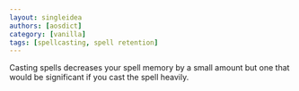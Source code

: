 ```yaml
---
layout: singleidea
authors: [aosdict]
category: [vanilla]
tags: [spellcasting, spell retention]
---
```

Casting spells decreases your spell memory by a small amount but one that would be significant if you cast the spell heavily.
